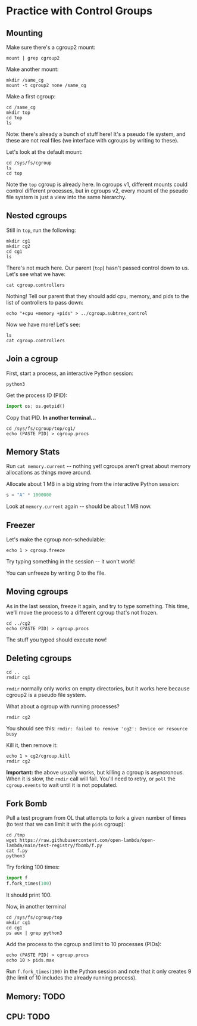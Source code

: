 # Practice with Control Groups

## Mounting

Make sure there's a cgroup2 mount:

```
mount | grep cgroup2
```

Make another mount:

```
mkdir /same_cg
mount -t cgroup2 none /same_cg
```

Make a first cgroup:

```
cd /same_cg
mkdir top
cd top
ls
```

Note: there's already a bunch of stuff here!  It's a pseudo file
system, and these are not real files (we interface with cgroups by
writing to these).

Let's look at the default mount:

```
cd /sys/fs/cgroup
ls
cd top
```

Note the `top` cgroup is already here.  In cgroups v1, different
mounts could control different processes, but in cgroups v2, every
mount of the pseudo file system is just a view into the same
hierarchy.

## Nested cgroups

Still in `top`, run the following:

```
mkdir cg1
mkdir cg2
cd cg1
ls
```

There's not much here.  Our parent (`top`) hasn't passed control down
to us.  Let's see what we have:

```
cat cgroup.controllers
```

Nothing!  Tell our parent that they should add cpu, memory, and pids to the list of controllers to pass down:

```
echo "+cpu +memory +pids" > ../cgroup.subtree_control
```

Now we have more!  Let's see:

```
ls
cat cgroup.controllers
```

## Join a cgroup

First, start a process, an interactive Python session:

```
python3
```

Get the process ID (PID):

```python
import os; os.getpid()
```

Copy that PID.  **In another terminal...**

```
cd /sys/fs/cgroup/top/cg1/
echo (PASTE PID) > cgroup.procs
```

## Memory Stats

Run `cat memory.current` -- nothing yet!  cgroups aren't great about
memory allocations as things move around.

Allocate about 1 MB in a big string from the interactive Python session:

```python
s = "A" * 1000000
```

Look at `memory.current` again -- should be about 1 MB now.

## Freezer

Let's make the cgroup non-schedulable:

```
echo 1 > cgroup.freeze
```

Try typing something in the session -- it won't work!

You can unfreeze by writing 0 to the file.

## Moving cgroups

As in the last session, freeze it again, and try to type something.
This time, we'll move the process to a different cgroup that's not
frozen.

```
cd ../cg2
echo (PASTE PID) > cgroup.procs
```

The stuff you typed should execute now!

## Deleting cgroups

```
cd ..
rmdir cg1
```

`rmdir` normally only works on empty directories, but it works here
because cgroup2 is a pseudo file system.

What about a cgroup with running processes?

```
rmdir cg2
```

You should see this: `rmdir: failed to remove 'cg2': Device or resource busy`

Kill it, then remove it:

```
echo 1 > cg2/cgroup.kill
rmdir cg2
```

**Important:** the above usually works, but killing a cgroup is
  asyncronous.  When it is slow, the `rmdir` call will fail.  You'll
  need to retry, or `poll` the `cgroup.events` to wait until it is not
  populated.

## Fork Bomb

Pull a test program from OL that attempts to fork a given number of
times (to test that we can limit it with the `pids` cgroup):

```
cd /tmp
wget https://raw.githubusercontent.com/open-lambda/open-lambda/main/test-registry/fbomb/f.py
cat f.py
python3
```

Try forking 100 times:

```python
import f
f.fork_times(100)
```

It should print 100.

Now, in another terminal

```
cd /sys/fs/cgroup/top
mkdir cg1
cd cg1
ps aux | grep python3
```

Add the process to the cgroup and limit to 10 processes (PIDs):

```
echo (PASTE PID) > cgroup.procs
echo 10 > pids.max
```

Run `f.fork_times(100)` in the Python session and note that it only
creates 9 (the limit of 10 includes the already running process).

## Memory: TODO

## CPU: TODO

